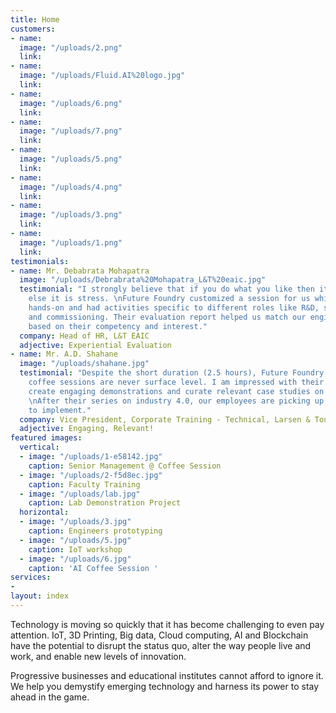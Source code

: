 ```yaml
---
title: Home
customers:
- name: 
  image: "/uploads/2.png"
  link: 
- name: 
  image: "/uploads/Fluid.AI%20logo.jpg"
  link: 
- name: 
  image: "/uploads/6.png"
  link: 
- name: 
  image: "/uploads/7.png"
  link: 
- name: 
  image: "/uploads/5.png"
  link: 
- name: 
  image: "/uploads/4.png"
  link: 
- name: 
  image: "/uploads/3.png"
  link: 
- name: 
  image: "/uploads/1.png"
  link: 
testimonials:
- name: Mr. Debabrata Mohapatra
  image: "/uploads/Debrabrata%20Mohapatra_L&T%20eaic.jpg"
  testimonial: "I strongly believe that if you do what you like then it is passion
    else it is stress. \nFuture Foundry customized a session for us which was pure
    hands-on and had activities specific to different roles like R&D, sales, manufacturing
    and commissioning. Their evaluation report helped us match our engineers to roles
    based on their competency and interest."
  company: Head of HR, L&T EAIC
  adjective: Experiential Evaluation
- name: Mr. A.D. Shahane
  image: "/uploads/shahane.jpg"
  testimonial: "Despite the short duration (2.5 hours), Future Foundry's technology
    coffee sessions are never surface level. I am impressed with their ability to
    create engaging demonstrations and curate relevant case studies on every technology.
    \nAfter their series on industry 4.0, our employees are picking up pilot projects
    to implement."
  company: Vice President, Corporate Training - Technical, Larsen & Toubro
  adjective: Engaging, Relevant!
featured images:
  vertical:
  - image: "/uploads/1-e58142.jpg"
    caption: Senior Management @ Coffee Session
  - image: "/uploads/2-f5d8ec.jpg"
    caption: Faculty Training
  - image: "/uploads/lab.jpg"
    caption: Lab Demonstration Project
  horizontal:
  - image: "/uploads/3.jpg"
    caption: Engineers prototyping
  - image: "/uploads/5.jpg"
    caption: IoT workshop
  - image: "/uploads/6.jpg"
    caption: 'AI Coffee Session '
services:
- 
layout: index
---
```


Technology is moving so quickly that it has become challenging to even pay attention. IoT, 3D Printing, Big data, Cloud computing, AI and Blockchain have the potential to disrupt the status quo, alter the way people live and work, and enable new levels of innovation. 
 
Progressive businesses and educational institutes cannot afford to ignore it. We help you demystify emerging technology and harness its power to stay ahead in the game.